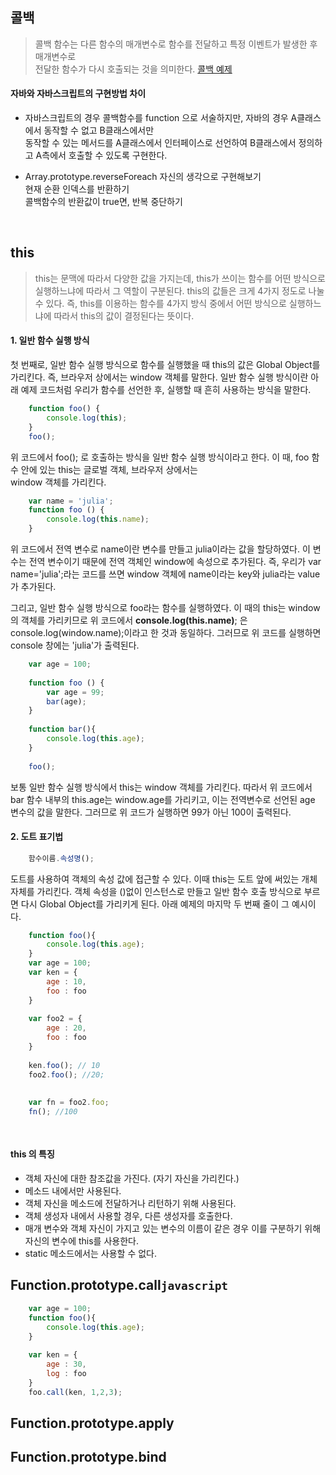 
## 콜백
> 콜백 함수는 다른 함수의 매개변수로 함수를 전달하고 특정 이벤트가 발생한 후 매개변수로 <br>
> 전달한 함수가 다시 호출되는 것을 의미한다.
> [콜백 예제](https://github.com/eococ/study/blob/main/WebContent/chapter3_practice.jsp)
	
#### 자바와 자바스크립트의 구현방법 차이
- 자바스크립트의 경우 콜백함수를 function 으로 서술하지만, 자바의 경우 A클래스에서 동작할 수 없고 B클래스에서만 <br>
  동작할 수 있는 메서드를 A클래스에서 인터페이스로 선언하여 B클래스에서 정의하고 A측에서 호출할 수 있도록 구현한다.

- Array.prototype.reverseForeach
  자신의 생각으로 구현해보기  
  현재 순환 인덱스를 반환하기  
  콜백함수의 반환값이 true면, 반복 중단하기
  
<br>


## this
>this는 문맥에 따라서 다양한 값을 가지는데, this가 쓰이는 함수를 어떤 방식으로 실행하느냐에 따라서 그 역할이 구분된다.
>this의 값들은 크게 4가지 정도로 나눌 수 있다. 즉, this를 이용하는 함수를 4가지 방식 중에서 어떤 방식으로 실행하느냐에 따라서
>this의 값이 결정된다는 뜻이다.
 
 
#### 1. 일반 함수 실행 방식
첫 번째로, 일반 함수 실행 방식으로 함수를 실행했을 때 this의 값은 Global Object를 가리킨다. 즉, 브라우저 상에서는 window 객체를 말한다.
일반 함수 실행 방식이란 아래 예제 코드처럼 우리가 함수를 선언한 후, 실행할 때 흔히 사용하는 방식을 말한다.

```javascript
	function foo() {
		console.log(this);
	}
	foo();
```

위 코드에서 foo(); 로 호출하는 방식을 일반 함수 실행 방식이라고 한다. 이 때, foo 함수 안에 있는 this는 글로벌 객체, 브라우저 상에서는 <br>
window 객체를 가리킨다.

```javascript
	var name = 'julia';
	function foo () {
		console.log(this.name); 
	}
```

위 코드에서 전역 변수로 name이란 변수를 만들고 julia이라는 값을 할당하였다. 이 변수는 전역 변수이기 때문에 전역 객체인 window에 속성으로 추가된다.
즉, 우리가 var name='julia';라는 코드를 쓰면 window 객체에 name이라는 key와 julia라는 value가 추가된다.

그리고, 일반 함수 실행 방식으로 foo라는 함수를 실행하였다. 이 때의 this는 window의 객체를 가리키므로 위 코드에서 __console.log(this.name)__; 은 <br>
console.log(window.name);이라고 한 것과 동일하다. 그러므로 위 코드를 실행하면 console 창에는 'julia'가 출력된다.


```javascript
	var age = 100;
	
	function foo () {
		var age = 99;
		bar(age);
	}
	
	function bar(){
		console.log(this.age);
	}
	
	foo();
```

보통 일반 함수 실행 방식에서 this는 window 객체를 가리킨다. 따라서 위 코드에서 bar 함수 내부의 this.age는 window.age를 가리키고, 이는 전역변수로 선언된 age 변수의 값을 말한다. 그러므로 위 코드가 실행하면 99가 아닌 100이 출력된다.


#### 2. 도트 표기법
```javascript
	함수이름.속성명();
```

도트를 사용하여 객체의 속성 값에 접근할 수 있다. 이때 this는 도트 앞에 써있는 개체 자체를 가리킨다.
객체 속성을 ()없이 인스턴스로 만들고 일반 함수 호출 방식으로 부르면 다시 Global Object를 가리키게 된다. 
아래 예제의 마지막 두 번째 줄이 그 예시이다.

```javascript
	function foo(){
		console.log(this.age);
	}
	var age = 100;
	var ken = {
		age : 10,
		foo : foo
	}
	
	var foo2 = {
		age : 20,
		foo : foo
	}
	
	ken.foo(); // 10
	foo2.foo(); //20;
	
	
	var fn = foo2.foo;
	fn(); //100
	
	
```

#### this 의 특징
- 객체 자신에 대한 참조값을 가진다. (자기 자신을 가리킨다.)
- 메소드 내에서만 사용된다.
- 객체 자신을 메소드에 전달하거나 리턴하기 위해 사용된다.
- 객체 생성자 내에서 사용할 경우, 다른 생성자를 호출한다.
- 매개 변수와 객체 자신이 가지고 있는 변수의 이름이 같은 경우 이를 구분하기 위해 자신의 변수에 this를 사용한다.
- static 메소드에서는 사용할 수 없다.
	

	
	
## 	Function.prototype.call`javascript`
```javascript
	var age = 100;
	function foo(){
		console.log(this.age);
	}
	
	var ken = {
		age : 30,
		log : foo
	}
	foo.call(ken, 1,2,3);
```

## Function.prototype.apply
## Function.prototype.bind

<br>
